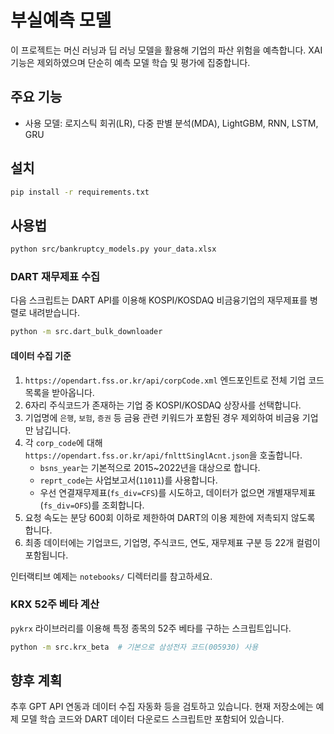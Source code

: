 # 부실예측 모델

이 프로젝트는 머신 러닝과 딥 러닝 모델을 활용해 기업의 파산 위험을 예측합니다. XAI 기능은 제외하였으며 단순히 예측 모델 학습 및 평가에 집중합니다.

## 주요 기능
- 사용 모델: 로지스틱 회귀(LR), 다중 판별 분석(MDA), LightGBM, RNN, LSTM, GRU

## 설치
```bash
pip install -r requirements.txt
```

## 사용법
```bash
python src/bankruptcy_models.py your_data.xlsx
```

### DART 재무제표 수집

다음 스크립트는 DART API를 이용해 KOSPI/KOSDAQ 비금융기업의 재무제표를 병렬로 내려받습니다.

```bash
python -m src.dart_bulk_downloader
```

#### 데이터 수집 기준

1. `https://opendart.fss.or.kr/api/corpCode.xml` 엔드포인트로 전체 기업 코드 목록을 받아옵니다.
2. 6자리 주식코드가 존재하는 기업 중 KOSPI/KOSDAQ 상장사를 선택합니다.
3. 기업명에 `은행`, `보험`, `증권` 등 금융 관련 키워드가 포함된 경우 제외하여 비금융 기업만 남깁니다.
4. 각 `corp_code`에 대해 `https://opendart.fss.or.kr/api/fnlttSinglAcnt.json`을 호출합니다.
   - `bsns_year`는 기본적으로 2015~2022년을 대상으로 합니다.
   - `reprt_code`는 사업보고서(`11011`)를 사용합니다.
   - 우선 연결재무제표(`fs_div=CFS`)를 시도하고, 데이터가 없으면 개별재무제표(`fs_div=OFS`)를 조회합니다.
5. 요청 속도는 분당 600회 이하로 제한하여 DART의 이용 제한에 저촉되지 않도록 합니다.
6. 최종 데이터에는 기업코드, 기업명, 주식코드, 연도, 재무제표 구분 등 22개 컬럼이 포함됩니다.

인터랙티브 예제는 `notebooks/` 디렉터리를 참고하세요.

### KRX 52주 베타 계산

`pykrx` 라이브러리를 이용해 특정 종목의 52주 베타를 구하는 스크립트입니다.

```bash
python -m src.krx_beta  # 기본으로 삼성전자 코드(005930) 사용
```

## 향후 계획

추후 GPT API 연동과 데이터 수집 자동화 등을 검토하고 있습니다. 현재 저장소에는 예제 모델 학습 코드와 DART 데이터 다운로드 스크립트만 포함되어 있습니다.
